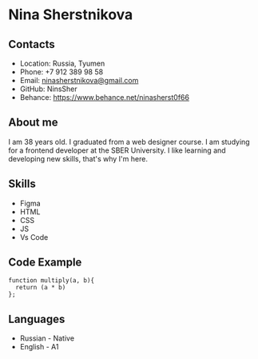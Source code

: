 # Nina Sherstnikova
## Contacts
* Location: Russia, Tyumen
* Phone: +7 912 389 98 58
* Email: ninasherstnikova@gmail.com
* GitHub: NinsSher
* Behance: https://www.behance.net/ninasherst0f66
## About me
I am 38 years old. I graduated from a web designer course. I am studying for a frontend developer at the SBER University. I like learning and developing new skills, that's why I'm here.
## Skills
* Figma
* HTML
* CSS
* JS
* Vs Code
## Code Example
```
function multiply(a, b){
  return (a * b)
};
```
## Languages
* Russian - Native
* English - A1